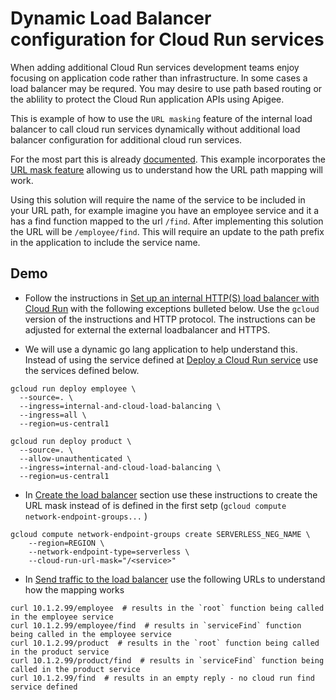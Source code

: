 # Dynamic Load Balancer configuration for Cloud Run services
When adding additional Cloud Run services development teams enjoy focusing on application code rather than infrastructure.  In some cases a load balancer may be requred.  You may desire to use path based routing or the ablility to protect the Cloud Run application APIs using Apigee. 

This is example of how to use the `URL masking` feature of the internal load balancer to call cloud run services dynamically without additional load balancer  configuration for additional cloud run services.

For the most part this is already [documented](https://cloud.google.com/load-balancing/docs/l7-internal/setting-up-l7-internal-serverless). This example incorporates the [URL mask feature](https://cloud.google.com/load-balancing/docs/l7-internal/setting-up-l7-internal-serverless#using-url-mask) allowing us to understand how the URL path mapping will work.

Using this solution will require the name of the service to be included in your URL path, for example imagine you have an employee service and it a has a find function mapped to the url `/find`.  After implementing this solution the URL will be `/employee/find`.  This will require an update to the path prefix in the application to include the service name.

## Demo
* Follow the instructions in [Set up an internal HTTP(S) load balancer with Cloud Run](https://cloud.google.com/load-balancing/docs/l7-internal/setting-up-l7-internal-serverless) with the following exceptions bulleted below.  Use the `gcloud` version of the instructions and HTTP protocol. The instructions can be adjusted for external the external loadbalancer and HTTPS.

* We will use a dynamic go lang application to help understand this. Instead of using the service defined at [Deploy a Cloud Run service](https://cloud.google.com/load-balancing/docs/l7-internal/setting-up-l7-internal-serverless#deploy_serverless_app) use the services defined below.
```
gcloud run deploy employee \
  --source=. \
  --ingress=internal-and-cloud-load-balancing \
  --ingress=all \
  --region=us-central1 

gcloud run deploy product \
  --source=. \
  --allow-unauthenticated \
  --ingress=internal-and-cloud-load-balancing \
  --region=us-central1 
```


* In [Create the load balancer](https://cloud.google.com/load-balancing/docs/l7-internal/setting-up-l7-internal-serverless#creating_the_load_balancer) section use these instructions to create the URL mask instead of is defined in the first setp (`gcloud compute network-endpoint-groups...` )
```
gcloud compute network-endpoint-groups create SERVERLESS_NEG_NAME \
    --region=REGION \
    --network-endpoint-type=serverless \
    --cloud-run-url-mask="/<service>"
```

* In [Send traffic to the load balancer](https://cloud.google.com/load-balancing/docs/l7-internal/setting-up-l7-internal-serverless#send_traffic_to_the_load_balancer) use the following URLs to understand how the mapping works
```
curl 10.1.2.99/employee  # results in the `root` function being called in the employee service
curl 10.1.2.99/employee/find  # results in `serviceFind` function being called in the employee service
curl 10.1.2.99/product  # results in the `root` function being called in the product service
curl 10.1.2.99/product/find  # results in `serviceFind` function being called in the product service
curl 10.1.2.99/find  # results in an empty reply - no cloud run find service defined
```

